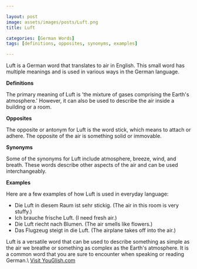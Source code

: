 ```yaml
---

layout: post
image: assets/images/posts/Luft.png
title: Luft

categories: [German Words]
tags: [definitions, opposites, synonyms, examples]

---
```


Luft is a German word that translates to air in English. This small word has multiple meanings and is used in various ways in the German language.

**Definitions**

The primary meaning of Luft is 'the mixture of gases comprising the Earth's atmosphere.' However, it can also be used to describe the air inside a building or a room.

**Opposites**

The opposite or antonym for Luft is the word stick, which means to attach or adhere. The opposite of the air is something solid or immovable.

**Synonyms**

Some of the synonyms for Luft include atmosphere, breeze, wind, and breath. These words describe other aspects of the air and can be used interchangeably.

**Examples**

Here are a few examples of how Luft is used in everyday language:

- Die Luft in diesem Raum ist sehr stickig. (The air in this room is very stuffy.)
- Ich brauche frische Luft. (I need fresh air.)
- Die Luft riecht nach Blumen. (The air smells like flowers.)
- Das Flugzeug steigt in die Luft. (The airplane takes off into the air.)

Luft is a versatile word that can be used to describe something as simple as the air we breathe or something as complex as the Earth's atmosphere. It is a common word that you are sure to encounter when speaking or reading German.\ <a id="yg-widget-0" class="youglish-widget" data-query="Luft" data-lang="german" data-components="8412" data-auto-start="0" data-bkg-color="theme_light" data-title="How%20to%20pronounce%20Luft%20in%20German"  rel="nofollow" href="https://youglish.com">Visit YouGlish.com</a><script async src="https://youglish.com/public/emb/widget.js" charset="utf-8"></script>